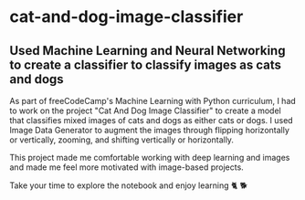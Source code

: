 # cat-and-dog-image-classifier
## Used Machine Learning and Neural Networking to create a classifier to classify images as cats and dogs

As part of freeCodeCamp's Machine Learning with Python curriculum, I had to work on the project "Cat And Dog Image Classifier" to create a model that classifies mixed images of cats and dogs as either cats or dogs. I used Image Data Generator to augment the images through flipping horizontally or vertically, zooming, and shifting vertically or horizontally.

This project made me comfortable working with deep learning and images and made me feel more motivated with image-based projects.

Take your time to explore the notebook and enjoy learning 🐈 🐕
